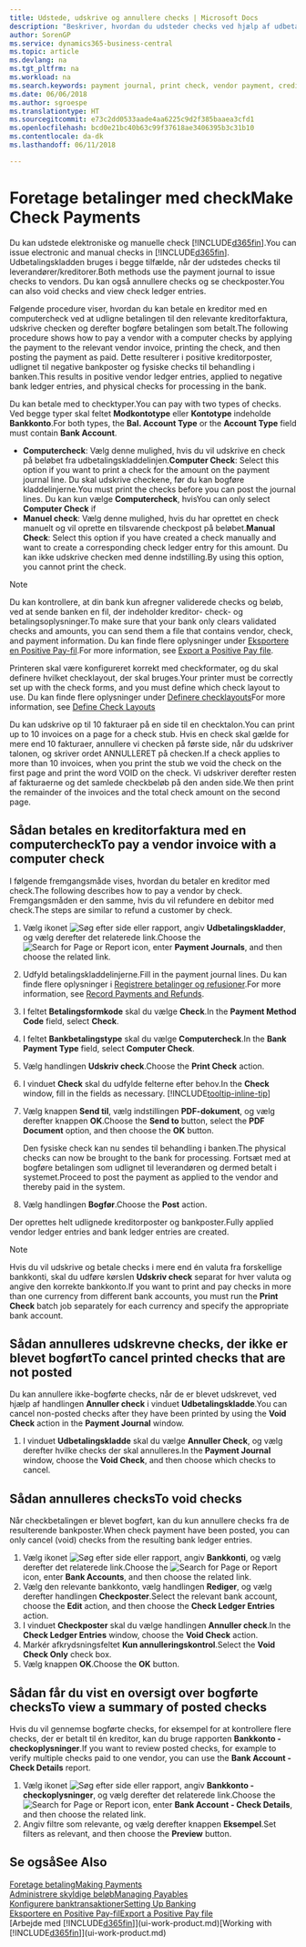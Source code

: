 ```yaml
---
title: Udstede, udskrive og annullere checks | Microsoft Docs
description: "Beskriver, hvordan du udsteder checks ved hjælp af udbetalingskladden, udskriver checks og annullerer eller får vist checkposter i Business Central."
author: SorenGP
ms.service: dynamics365-business-central
ms.topic: article
ms.devlang: na
ms.tgt_pltfrm: na
ms.workload: na
ms.search.keywords: payment journal, print check, vendor payment, creditor, debt, balance due, AP
ms.date: 06/06/2018
ms.author: sgroespe
ms.translationtype: HT
ms.sourcegitcommit: e73c2dd0533aade4aa6225c9d2f385baaea3cfd1
ms.openlocfilehash: bcd0e21bc40b63c99f37618ae3406395b3c31b10
ms.contentlocale: da-dk
ms.lasthandoff: 06/11/2018

---
```

# <a name="make-check-payments"></a><span data-ttu-id="f2bf9-103">Foretage betalinger med check</span><span class="sxs-lookup"><span data-stu-id="f2bf9-103">Make Check Payments</span></span>
<span data-ttu-id="f2bf9-104">Du kan udstede elektroniske og manuelle check [!INCLUDE[d365fin](includes/d365fin_md.md)].</span><span class="sxs-lookup"><span data-stu-id="f2bf9-104">You can issue electronic and manual checks in [!INCLUDE[d365fin](includes/d365fin_md.md)].</span></span> <span data-ttu-id="f2bf9-105">Udbetalingskladden bruges i begge tilfælde, når der udstedes checks til leverandører/kreditorer.</span><span class="sxs-lookup"><span data-stu-id="f2bf9-105">Both methods use the payment journal to issue checks to vendors.</span></span> <span data-ttu-id="f2bf9-106">Du kan også annullere checks og se checkposter.</span><span class="sxs-lookup"><span data-stu-id="f2bf9-106">You can also void checks and view check ledger entries.</span></span>

<span data-ttu-id="f2bf9-107">Følgende procedure viser, hvordan du kan betale en kreditor med en computercheck ved at udligne betalingen til den relevante kreditorfaktura, udskrive checken og derefter bogføre betalingen som betalt.</span><span class="sxs-lookup"><span data-stu-id="f2bf9-107">The following procedure shows how to pay a vendor with a computer checks by applying the payment to the relevant vendor invoice, printing the check, and then posting the payment as paid.</span></span> <span data-ttu-id="f2bf9-108">Dette resulterer i positive kreditorposter, udlignet til negative bankposter og fysiske checks til behandling i banken.</span><span class="sxs-lookup"><span data-stu-id="f2bf9-108">This results in positive vendor ledger entries, applied to negative bank ledger entries, and physical checks for processing in the bank.</span></span>

<span data-ttu-id="f2bf9-109">Du kan betale med to checktyper.</span><span class="sxs-lookup"><span data-stu-id="f2bf9-109">You can pay with two types of checks.</span></span> <span data-ttu-id="f2bf9-110">Ved begge typer skal feltet **Modkontotype** eller **Kontotype** indeholde **Bankkonto**.</span><span class="sxs-lookup"><span data-stu-id="f2bf9-110">For both types, the **Bal. Account Type** or the **Account Type** field must contain **Bank Account**.</span></span>

- <span data-ttu-id="f2bf9-111">**Computercheck**: Vælg denne mulighed, hvis du vil udskrive en check på beløbet fra udbetalingskladdelinjen.</span><span class="sxs-lookup"><span data-stu-id="f2bf9-111">**Computer Check**: Select this option if you want to print a check for the amount on the payment journal line.</span></span> <span data-ttu-id="f2bf9-112">Du skal udskrive checkene, før du kan bogføre kladdelinjerne.</span><span class="sxs-lookup"><span data-stu-id="f2bf9-112">You must print the checks before you can post the journal lines.</span></span> <span data-ttu-id="f2bf9-113">Du kan kun vælge **Computercheck**, hvis</span><span class="sxs-lookup"><span data-stu-id="f2bf9-113">You can only select **Computer Check** if</span></span>
- <span data-ttu-id="f2bf9-114">**Manuel check**: Vælg denne mulighed, hvis du har oprettet en check manuelt og vil oprette en tilsvarende checkpost på beløbet.</span><span class="sxs-lookup"><span data-stu-id="f2bf9-114">**Manual Check**: Select this option if you have created a check manually and want to create a corresponding check ledger entry for this amount.</span></span> <span data-ttu-id="f2bf9-115">Du kan ikke udskrive checken med denne indstilling.</span><span class="sxs-lookup"><span data-stu-id="f2bf9-115">By using this option, you cannot print the check.</span></span>

> [!NOTE]  
> <span data-ttu-id="f2bf9-116">Du kan kontrollere, at din bank kun afregner validerede checks og beløb, ved at sende banken en fil, der indeholder kreditor- check- og betalingsoplysninger.</span><span class="sxs-lookup"><span data-stu-id="f2bf9-116">To make sure that your bank only clears validated checks and amounts, you can send them a file that contains vendor, check, and payment information.</span></span> <span data-ttu-id="f2bf9-117">Du kan finde flere oplysninger under [Eksportere en Positive Pay-fil](finance-how-positive-pay.md).</span><span class="sxs-lookup"><span data-stu-id="f2bf9-117">For more information, see [Export a Positive Pay file](finance-how-positive-pay.md).</span></span>

<span data-ttu-id="f2bf9-118">Printeren skal være konfigureret korrekt med checkformater, og du skal definere hvilket checklayout, der skal bruges.</span><span class="sxs-lookup"><span data-stu-id="f2bf9-118">Your printer must be correctly set up with the check forms, and you must define which check layout to use.</span></span> <span data-ttu-id="f2bf9-119">Du kan finde flere oplysninger under [Definere checklayouts](finance-how-define-check-layouts.md)</span><span class="sxs-lookup"><span data-stu-id="f2bf9-119">For more information, see [Define Check Layouts](finance-how-define-check-layouts.md)</span></span>

<span data-ttu-id="f2bf9-120">Du kan udskrive op til 10 fakturaer på en side til en checktalon.</span><span class="sxs-lookup"><span data-stu-id="f2bf9-120">You can print up to 10 invoices on a page for a check stub.</span></span> <span data-ttu-id="f2bf9-121">Hvis en check skal gælde for mere end 10 fakturaer, annullere vi checken på første side, når du udskriver talonen, og skriver ordet ANNULLERET på checken.</span><span class="sxs-lookup"><span data-stu-id="f2bf9-121">If a check applies to more than 10 invoices, when you print the stub we void the check on the first page and print the word VOID on the check.</span></span> <span data-ttu-id="f2bf9-122">Vi udskriver derefter resten af fakturaerne og det samlede checkbeløb på den anden side.</span><span class="sxs-lookup"><span data-stu-id="f2bf9-122">We then print the remainder of the invoices and the total check amount on the second page.</span></span> 

## <a name="to-pay-a-vendor-invoice-with-a-computer-check"></a><span data-ttu-id="f2bf9-123">Sådan betales en kreditorfaktura med en computercheck</span><span class="sxs-lookup"><span data-stu-id="f2bf9-123">To pay a vendor invoice with a computer check</span></span>
<span data-ttu-id="f2bf9-124">I følgende fremgangsmåde vises, hvordan du betaler en kreditor med check.</span><span class="sxs-lookup"><span data-stu-id="f2bf9-124">The following describes how to pay a vendor by check.</span></span> <span data-ttu-id="f2bf9-125">Fremgangsmåden er den samme, hvis du vil refundere en debitor med check.</span><span class="sxs-lookup"><span data-stu-id="f2bf9-125">The steps are similar to refund a customer by check.</span></span>

1. <span data-ttu-id="f2bf9-126">Vælg ikonet ![Søg efter side eller rapport](media/ui-search/search_small.png "Ikonet Søg efter side eller rapport"), angiv **Udbetalingskladder**, og vælg derefter det relaterede link.</span><span class="sxs-lookup"><span data-stu-id="f2bf9-126">Choose the ![Search for Page or Report](media/ui-search/search_small.png "Search for Page or Report icon") icon, enter **Payment Journals**, and then choose the related link.</span></span>
2. <span data-ttu-id="f2bf9-127">Udfyld betalingskladdelinjerne.</span><span class="sxs-lookup"><span data-stu-id="f2bf9-127">Fill in the payment journal lines.</span></span> <span data-ttu-id="f2bf9-128">Du kan finde flere oplysninger i [Registrere betalinger og refusioner](payables-how-post-payments-refunds.md).</span><span class="sxs-lookup"><span data-stu-id="f2bf9-128">For more information, see [Record Payments and Refunds](payables-how-post-payments-refunds.md).</span></span>
3. <span data-ttu-id="f2bf9-129">I feltet **Betalingsformkode** skal du vælge **Check**.</span><span class="sxs-lookup"><span data-stu-id="f2bf9-129">In the **Payment Method Code** field, select **Check**.</span></span>
4. <span data-ttu-id="f2bf9-130">I feltet **Bankbetalingstype** skal du vælge **Computercheck**.</span><span class="sxs-lookup"><span data-stu-id="f2bf9-130">In the **Bank Payment Type** field, select **Computer Check**.</span></span>
5. <span data-ttu-id="f2bf9-131">Vælg handlingen **Udskriv check**.</span><span class="sxs-lookup"><span data-stu-id="f2bf9-131">Choose the **Print Check** action.</span></span>
6. <span data-ttu-id="f2bf9-132">I vinduet **Check** skal du udfylde felterne efter behov.</span><span class="sxs-lookup"><span data-stu-id="f2bf9-132">In the **Check** window, fill in the fields as necessary.</span></span> [!INCLUDE[tooltip-inline-tip](includes/tooltip-inline-tip_md.md)]
7. <span data-ttu-id="f2bf9-133">Vælg knappen **Send til**, vælg indstillingen **PDF-dokument**, og vælg derefter knappen **OK**.</span><span class="sxs-lookup"><span data-stu-id="f2bf9-133">Choose the **Send to** button, select the **PDF Document** option, and then choose the **OK** button.</span></span>

    <span data-ttu-id="f2bf9-134">Den fysiske check kan nu sendes til behandling i banken.</span><span class="sxs-lookup"><span data-stu-id="f2bf9-134">The physical checks can now be brought to the bank for processing.</span></span> <span data-ttu-id="f2bf9-135">Fortsæt med at bogføre betalingen som udlignet til leverandøren og dermed betalt i systemet.</span><span class="sxs-lookup"><span data-stu-id="f2bf9-135">Proceed to post the payment as applied to the vendor and thereby paid in the system.</span></span>
8. <span data-ttu-id="f2bf9-136">Vælg handlingen **Bogfør**.</span><span class="sxs-lookup"><span data-stu-id="f2bf9-136">Choose the **Post** action.</span></span>

<span data-ttu-id="f2bf9-137">Der oprettes helt udlignede kreditorposter og bankposter.</span><span class="sxs-lookup"><span data-stu-id="f2bf9-137">Fully applied vendor ledger entries and bank ledger entries are created.</span></span>

> [!NOTE]  
> <span data-ttu-id="f2bf9-138">Hvis du vil udskrive og betale checks i mere end én valuta fra forskellige bankkonti, skal du udføre kørslen **Udskriv check** separat for hver valuta og angive den korrekte bankkonto.</span><span class="sxs-lookup"><span data-stu-id="f2bf9-138">If you want to print and pay checks in more than one currency from different bank accounts, you must run the **Print Check** batch job separately for each currency and specify the appropriate bank account.</span></span>

## <a name="to-cancel-printed-checks-that-are-not-posted"></a><span data-ttu-id="f2bf9-139">Sådan annulleres udskrevne checks, der ikke er blevet bogført</span><span class="sxs-lookup"><span data-stu-id="f2bf9-139">To cancel printed checks that are not posted</span></span>
<span data-ttu-id="f2bf9-140">Du kan annullere ikke-bogførte checks, når de er blevet udskrevet, ved hjælp af handlingen **Annuller check** i vinduet **Udbetalingskladde**.</span><span class="sxs-lookup"><span data-stu-id="f2bf9-140">You can cancel non-posted checks after they have been printed by using the **Void Check** action in the **Payment Journal** window.</span></span>

1. <span data-ttu-id="f2bf9-141">I vinduet **Udbetalingskladde** skal du vælge **Annuller Check**, og vælg derefter hvilke checks der skal annulleres.</span><span class="sxs-lookup"><span data-stu-id="f2bf9-141">In the **Payment Journal** window, choose the **Void Check**, and then choose which checks to cancel.</span></span>

## <a name="to-void-checks"></a><span data-ttu-id="f2bf9-142">Sådan annulleres checks</span><span class="sxs-lookup"><span data-stu-id="f2bf9-142">To void checks</span></span>
<span data-ttu-id="f2bf9-143">Når checkbetalingen er blevet bogført, kan du kun annullere checks fra de resulterende bankposter.</span><span class="sxs-lookup"><span data-stu-id="f2bf9-143">When check payment have been posted, you can only cancel (void) checks from the resulting bank ledger entries.</span></span>

1. <span data-ttu-id="f2bf9-144">Vælg ikonet ![Søg efter side eller rapport](media/ui-search/search_small.png "Ikonet Søg efter side eller rapport"), angiv **Bankkonti**, og vælg derefter det relaterede link.</span><span class="sxs-lookup"><span data-stu-id="f2bf9-144">Choose the ![Search for Page or Report](media/ui-search/search_small.png "Search for Page or Report icon") icon, enter **Bank Accounts**, and then choose the related link.</span></span>
2. <span data-ttu-id="f2bf9-145">Vælg den relevante bankkonto, vælg handlingen **Rediger**, og vælg derefter handlingen **Checkposter**.</span><span class="sxs-lookup"><span data-stu-id="f2bf9-145">Select the relevant bank account, choose the **Edit** action, and then choose the **Check Ledger Entries** action.</span></span>
3. <span data-ttu-id="f2bf9-146">I vinduet **Checkposter** skal du vælge handlingen **Annuller check**.</span><span class="sxs-lookup"><span data-stu-id="f2bf9-146">In the **Check Ledger Entries** window, choose the **Void Check** action.</span></span>
4. <span data-ttu-id="f2bf9-147">Markér afkrydsningsfeltet **Kun annulleringskontrol**.</span><span class="sxs-lookup"><span data-stu-id="f2bf9-147">Select the **Void Check Only** check box.</span></span>
5. <span data-ttu-id="f2bf9-148">Vælg knappen **OK**.</span><span class="sxs-lookup"><span data-stu-id="f2bf9-148">Choose the **OK** button.</span></span>

## <a name="to-view-a-summary-of-posted-checks"></a><span data-ttu-id="f2bf9-149">Sådan får du vist en oversigt over bogførte checks</span><span class="sxs-lookup"><span data-stu-id="f2bf9-149">To view a summary of posted checks</span></span>
<span data-ttu-id="f2bf9-150">Hvis du vil gennemse bogførte checks, for eksempel for at kontrollere flere checks, der er betalt til én kreditor, kan du bruge rapporten **Bankkonto - checkoplysninger**.</span><span class="sxs-lookup"><span data-stu-id="f2bf9-150">If you want to review posted checks, for example to verify multiple checks paid to one vendor, you can use the **Bank Account - Check Details** report.</span></span>
1. <span data-ttu-id="f2bf9-151">Vælg ikonet ![Søg efter side eller rapport](media/ui-search/search_small.png "Ikonet Søg efter side eller rapport"), angiv **Bankkonto - checkoplysninger**, og vælg derefter det relaterede link.</span><span class="sxs-lookup"><span data-stu-id="f2bf9-151">Choose the ![Search for Page or Report](media/ui-search/search_small.png "Search for Page or Report icon") icon, enter **Bank Account - Check Details**, and then choose the related link.</span></span>
2. <span data-ttu-id="f2bf9-152">Angiv filtre som relevante, og vælg derefter knappen **Eksempel**.</span><span class="sxs-lookup"><span data-stu-id="f2bf9-152">Set filters as relevant, and then choose the **Preview** button.</span></span>

## <a name="see-also"></a><span data-ttu-id="f2bf9-153">Se også</span><span class="sxs-lookup"><span data-stu-id="f2bf9-153">See Also</span></span>
[<span data-ttu-id="f2bf9-154">Foretage betaling</span><span class="sxs-lookup"><span data-stu-id="f2bf9-154">Making Payments</span></span>](payables-make-payments.md)  
[<span data-ttu-id="f2bf9-155">Administrere skyldige beløb</span><span class="sxs-lookup"><span data-stu-id="f2bf9-155">Managing Payables</span></span>](payables-manage-payables.md)  
[<span data-ttu-id="f2bf9-156">Konfigurere banktransaktioner</span><span class="sxs-lookup"><span data-stu-id="f2bf9-156">Setting Up Banking</span></span>](bank-setup-banking.md)  
[<span data-ttu-id="f2bf9-157">Eksportere en Positive Pay-fil</span><span class="sxs-lookup"><span data-stu-id="f2bf9-157">Export a Positive Pay file</span></span>](finance-how-positive-pay.md)  
<span data-ttu-id="f2bf9-158">[Arbejde med [!INCLUDE[d365fin](includes/d365fin_md.md)]](ui-work-product.md)</span><span class="sxs-lookup"><span data-stu-id="f2bf9-158">[Working with [!INCLUDE[d365fin](includes/d365fin_md.md)]](ui-work-product.md)</span></span>  

